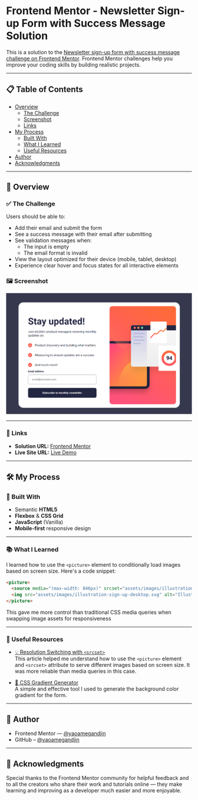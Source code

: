 # Frontend Mentor - Newsletter Sign-up Form with Success Message Solution

This is a solution to the [Newsletter sign-up form with success message challenge on Frontend Mentor](https://www.frontendmentor.io/challenges/newsletter-signup-form-with-success-message-3FC1AZbNrv). Frontend Mentor challenges help you improve your coding skills by building realistic projects.

---

## 📋 Table of Contents

- [Overview](#overview)
  - [The Challenge](#the-challenge)
  - [Screenshot](#screenshot)
  - [Links](#links)
- [My Process](#my-process)
  - [Built With](#built-with)
  - [What I Learned](#what-i-learned)
  - [Useful Resources](#useful-resources)
- [Author](#author)
- [Acknowledgments](#acknowledgments)

---

## 🧾 Overview

### ✅ The Challenge

Users should be able to:

- Add their email and submit the form
- See a success message with their email after submitting
- See validation messages when:
  - The input is empty
  - The email format is invalid
- View the layout optimized for their device (mobile, tablet, desktop)
- Experience clear hover and focus states for all interactive elements

### 🖼️ Screenshot

![Newsletter Sign-up Screenshot](image.png)

---

### 🔗 Links

- **Solution URL:** [Frontend Mentor](https://www.frontendmentor.io/solutions/responsive-newsletter-sign-up-form-using-html-css-and-javascript-xk4FzoXAPh)
- **Live Site URL:** [Live Demo](https://newsletter-sign-up-ya.netlify.app)

---

## 🛠️ My Process

### 🔧 Built With

- Semantic **HTML5**
- **Flexbox** & **CSS Grid**
- **JavaScript** (Vanilla)
- **Mobile-first** responsive design

---

### 📚 What I Learned

I learned how to use the `<picture>` element to conditionally load images based on screen size. Here's a code snippet:

```html
<picture>
  <source media="(max-width: 846px)" srcset="assets/images/illustration-sign-up-mobile.svg" />
  <img src="assets/images/illustration-sign-up-desktop.svg" alt="Illustration Image" />
</picture>
```
This gave me more control than traditional CSS media queries when swapping image assets for responsiveness

---

### 📌 Useful Resources

- [💡 Resolution Switching with `<srcset>`](https://blog.prototypr.io/resolution-switching-to-viewport-based-image-easily-with-srcset-bc779881b80a)  
  This article helped me understand how to use the `<picture>` element and `<srcset>` attribute to serve different images based on screen size. It was more reliable than media queries in this case.

- [🎨 CSS Gradient Generator](https://mycolor.space/gradient?ori=to+right&hex=%23FA6057&hex2=%23F95776&sub=1)  
  A simple and effective tool I used to generate the background color gradient for the form.

---
## 👤 Author

- Frontend Mentor — [@yaoamegandjin](https://www.frontendmentor.io/profile/yaoamegandjin)
- GitHub – [@yaoamegandjin](https://github.com/yaoamegandjin)

---
## 🙏 Acknowledgments

Special thanks to the Frontend Mentor community for helpful feedback and to all the creators who share their work and tutorials online — they make learning and improving as a developer much easier and more enjoyable.
